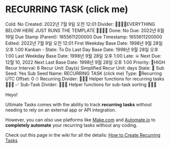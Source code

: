 # RECURRING TASK (click me)

Cold: No
Created: 2022년 7월 9일 오전 12:01
Divider: 🛑🛑🛑🛑EVERYTHING BELOW HERE JUST RUNS THE TEMPLATE 🛑🛑🛑🛑
Done: No
Due: 2022년 6월 19일
Due Stamp (Parent): 1655611200000
Due Timestamp: 1655611200000
Edited: 2022년 7월 9일 오전 12:01
First Weekday Base Date: 1998년 9월 28일 오후 1:00
Kanban - State: To Do
Last Day Base Date: 1998년 9월 28일 오후 1:00
Last Weekday Base Date: 1998년 9월 28일 오후 1:00
Late: ☠
Next Due: 12월 10, 2022
Next Last Base Date: 1998년 9월 28일 오후 1:00
Priority: 🚨HIGH
Recur Interval: 6
Recur Unit: Day(s)
Simplified Recur Unit: days
State: 🔴
Sub Seed: Yes
Sub Seed Name: RECURRING TASK (click me)
Type: 🔄Recurring
UTC Offset: 0
⏱ Recurring Divider: 🛑🛑🛑 Helper functions for recurring tasks 🛑🛑🛑
✅ Sub-Task Divider: 🛑🛑🛑 Helper functions for sub-task sorting 🛑🛑🛑

Heyo! 

Ultimate Tasks comes with the ability to track **recurring tasks** without needing to rely on an external app or API integration.

However, you can *also* use platforms like [Make.com](http://Make.com) and [Automate.io](http://Automate.io) to **completely automate** your recurring tasks without any coding.

Check out this page in the wiki for all the details: [How to Create Recurring Tasks](https://www.notion.so/How-to-Create-Recurring-Tasks-b6b776a266b546d8a46e255a79cca09e)